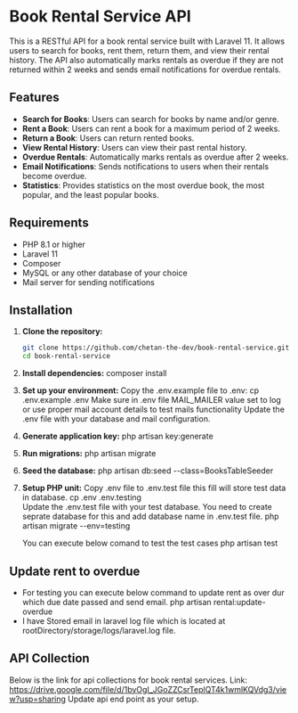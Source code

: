 # Book Rental Service API

This is a RESTful API for a book rental service built with Laravel 11. It allows users to search for books, rent them, return them, and view their rental history. The API also automatically marks rentals as overdue if they are not returned within 2 weeks and sends email notifications for overdue rentals.

## Features

- **Search for Books**: Users can search for books by name and/or genre.
- **Rent a Book**: Users can rent a book for a maximum period of 2 weeks.
- **Return a Book**: Users can return rented books.
- **View Rental History**: Users can view their past rental history.
- **Overdue Rentals**: Automatically marks rentals as overdue after 2 weeks.
- **Email Notifications**: Sends notifications to users when their rentals become overdue.
- **Statistics**: Provides statistics on the most overdue book, the most popular, and the least popular books.

## Requirements

- PHP 8.1 or higher
- Laravel 11
- Composer
- MySQL or any other database of your choice
- Mail server for sending notifications

## Installation

1. **Clone the repository:**

   ```bash
   git clone https://github.com/chetan-the-dev/book-rental-service.git
   cd book-rental-service

2. **Install dependencies:**
   composer install

3. **Set up your environment:**
   Copy the .env.example file to .env:
   cp .env.example .env
   Make sure in .env file MAIL_MAILER value set to log or use proper mail account details to test mails functionality
   Update the .env file with your database and mail configuration.

4. **Generate application key:**
   php artisan key:generate

5. **Run migrations:**
   php artisan migrate

6. **Seed the database:**
   php artisan db:seed --class=BooksTableSeeder

7. **Setup PHP unit:**
   Copy .env file to .env.test file this fill will store test data in database. 
   cp .env .env.testing    
   Update the .env.test file with your test database. You need to create seprate database for this and add database name in .env.test file.
   php artisan migrate --env=testing

   You can execute below comand to test the test cases
   php artisan test

## Update rent to overdue
   - For testing you can execute below command to update rent as over dur which due date passed and send email.
        php artisan rental:update-overdue
   - I have Stored email in laravel log file which is located at rootDirectory/storage/logs/laravel.log file.
   

## API Collection
   Below is the link for api collections for book rental services.
   Link: https://drive.google.com/file/d/1byOgI_JGoZZCsrTeplQT4k1wmlKQVdg3/view?usp=sharing
   Update api end point as your setup.


